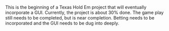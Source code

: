 This is the beginning of a Texas Hold Em project that will eventually incorporate a GUI. Currently,
the project is about 30% done. The game play still needs to be completed, but is near completion.
Betting needs to be incorporated and the GUI needs to be dug into deeply.
